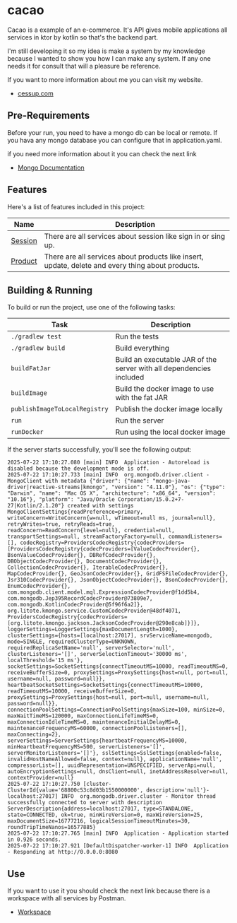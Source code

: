 # cacao

Cacao is a example of an e-commerce. It's API gives mobile applications all services in ktor by kotlin so that's the backend part. 

I'm still developing it so my idea is make a system by my knowledge because I wanted to show you how I can make any system. If any one needs it for consult that will a pleasure be reference.

If you want to more information about me you can visit my website.
- [cessup.com](https://www.cessup.com)




## Pre-Requirements
Before your run, you need to have a mongo db can be local or remote. If you hava any mongo database you can configure that in application.yaml.

if you need more information about it you can check the next link
- [Mongo Documentation](https://www.mongodb.com)


## Features
Here's a list of features included in this project:

| Name                                                                                                                                      | Description                                                                                       |
|-------------------------------------------------------------------------------------------------------------------------------------------|---------------------------------------------------------------------------------------------------|
| [Session](https://www.postman.com/cessupx/cacao-workspace/folder/goo6ezk/session-services) | There are all services about session like sign in or sing up.                                     |
| [Product](https://www.postman.com/cessupx/cacao-workspace/folder/15fk1y4/products-services) | There are all services about products like insert, update, delete and every thing about products. |

## Building & Running

To build or run the project, use one of the following tasks:

| Task                          | Description                                                          |
| -------------------------------|---------------------------------------------------------------------- |
| `./gradlew test`              | Run the tests                                                        |
| `./gradlew build`             | Build everything                                                     |
| `buildFatJar`                 | Build an executable JAR of the server with all dependencies included |
| `buildImage`                  | Build the docker image to use with the fat JAR                       |
| `publishImageToLocalRegistry` | Publish the docker image locally                                     |
| `run`                         | Run the server                                                       |
| `runDocker`                   | Run using the local docker image                                     |

If the server starts successfully, you'll see the following output:

```
2025-07-22 17:10:27.080 [main] INFO  Application - Autoreload is disabled because the development mode is off.
2025-07-22 17:10:27.733 [main] INFO  org.mongodb.driver.client - MongoClient with metadata {"driver": {"name": "mongo-java-driver|reactive-streams|kmongo", "version": "4.11.0"}, "os": {"type": "Darwin", "name": "Mac OS X", "architecture": "x86_64", "version": "10.16"}, "platform": "Java/Oracle Corporation/15.0.2+7-27|Kotlin/2.1.20"} created with settings MongoClientSettings{readPreference=primary, writeConcern=WriteConcern{w=null, wTimeout=null ms, journal=null}, retryWrites=true, retryReads=true, readConcern=ReadConcern{level=null}, credential=null, transportSettings=null, streamFactoryFactory=null, commandListeners=[], codecRegistry=ProvidersCodecRegistry{codecProviders=[ProvidersCodecRegistry{codecProviders=[ValueCodecProvider{}, BsonValueCodecProvider{}, DBRefCodecProvider{}, DBObjectCodecProvider{}, DocumentCodecProvider{}, CollectionCodecProvider{}, IterableCodecProvider{}, MapCodecProvider{}, GeoJsonCodecProvider{}, GridFSFileCodecProvider{}, Jsr310CodecProvider{}, JsonObjectCodecProvider{}, BsonCodecProvider{}, EnumCodecProvider{}, com.mongodb.client.model.mql.ExpressionCodecProvider@f1dd5b4, com.mongodb.Jep395RecordCodecProvider@73809e7, com.mongodb.KotlinCodecProvider@5f96f6a2]}, org.litote.kmongo.service.CustomCodecProvider@48df4071, ProvidersCodecRegistry{codecProviders=[org.litote.kmongo.jackson.JacksonCodecProvider@290e8cab]}]}, loggerSettings=LoggerSettings{maxDocumentLength=1000}, clusterSettings={hosts=[localhost:27017], srvServiceName=mongodb, mode=SINGLE, requiredClusterType=UNKNOWN, requiredReplicaSetName='null', serverSelector='null', clusterListeners='[]', serverSelectionTimeout='30000 ms', localThreshold='15 ms'}, socketSettings=SocketSettings{connectTimeoutMS=10000, readTimeoutMS=0, receiveBufferSize=0, proxySettings=ProxySettings{host=null, port=null, username=null, password=null}}, heartbeatSocketSettings=SocketSettings{connectTimeoutMS=10000, readTimeoutMS=10000, receiveBufferSize=0, proxySettings=ProxySettings{host=null, port=null, username=null, password=null}}, connectionPoolSettings=ConnectionPoolSettings{maxSize=100, minSize=0, maxWaitTimeMS=120000, maxConnectionLifeTimeMS=0, maxConnectionIdleTimeMS=0, maintenanceInitialDelayMS=0, maintenanceFrequencyMS=60000, connectionPoolListeners=[], maxConnecting=2}, serverSettings=ServerSettings{heartbeatFrequencyMS=10000, minHeartbeatFrequencyMS=500, serverListeners='[]', serverMonitorListeners='[]'}, sslSettings=SslSettings{enabled=false, invalidHostNameAllowed=false, context=null}, applicationName='null', compressorList=[], uuidRepresentation=UNSPECIFIED, serverApi=null, autoEncryptionSettings=null, dnsClient=null, inetAddressResolver=null, contextProvider=null}
2025-07-22 17:10:27.750 [cluster-ClusterId{value='68800c53c8d03b1550000000', description='null'}-localhost:27017] INFO  org.mongodb.driver.cluster - Monitor thread successfully connected to server with description ServerDescription{address=localhost:27017, type=STANDALONE, state=CONNECTED, ok=true, minWireVersion=0, maxWireVersion=25, maxDocumentSize=16777216, logicalSessionTimeoutMinutes=30, roundTripTimeNanos=16577885}
2025-07-22 17:10:27.765 [main] INFO  Application - Application started in 0.926 seconds.
2025-07-22 17:10:27.921 [DefaultDispatcher-worker-1] INFO  Application - Responding at http://0.0.0.0:8080
```

## Use

If you want to use it you should check the next link because there is a workspace with all services by Postman.

- [Workspace](https://www.postman.com/cessupx/cacao-workspace/overview)